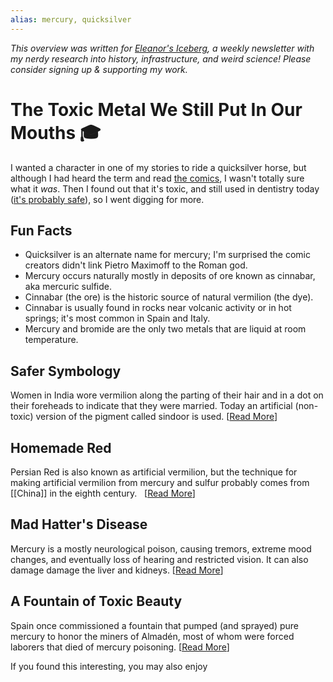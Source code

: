 ```yaml
---
alias: mercury, quicksilver
---
```


<cite>This overview was written for [Eleanor's Iceberg](http://newsletter.eleanorkonik.com/), a weekly newsletter with my nerdy research into history, infrastructure, and weird science! Please consider signing up & supporting my work.</cite>

# The Toxic Metal We Still Put In Our Mouths 🎓 

I wanted a character in one of my stories to ride a quicksilver horse, but although I had heard the term and read [the comics](https://en.wikipedia.org/wiki/Quicksilver_(comics)), I wasn't totally sure what it _was_. Then I found out that it's toxic, and still used in dentistry today ([it's probably safe](https://www.ncbi.nlm.nih.gov/pmc/articles/PMC3388771/)), so I went digging for more.  

## Fun Facts

-   Quicksilver is an alternate name for mercury; I'm surprised the comic creators didn't link Pietro Maximoff to the Roman god.  
-   Mercury occurs naturally mostly in deposits of ore known as cinnabar, aka mercuric sulfide.  
-   Cinnabar (the ore) is the historic source of natural vermilion (the dye).  
-   Cinnabar is usually found in rocks near volcanic activity or in hot springs; it's most common in Spain and Italy.  
-   Mercury and bromide are the only two metals that are liquid at room temperature.

## Safer Symbology

Women in India wore vermilion along the parting of their hair and in a dot on their foreheads to indicate that they were married. Today an artificial (non-toxic) version of the pigment called sindoor is used. \[[Read More](https://owlcation.com/stem/Cinnabar-A-Beautiful-But-Toxic-Mineral-Ore-and-Pigment)\]

## Homemade Red

Persian Red is also known as artificial vermilion, but the technique for making artificial vermilion from mercury and sulfur probably comes from [[China]] in the eighth century.   \[[Read More](https://chempedia.info/info/vermilion_artificial/)\]

## Mad Hatter's Disease

Mercury is a mostly neurological poison, causing tremors, extreme mood changes, and eventually loss of hearing and restricted vision. It can also damage damage the liver and kidneys. \[[Read More](https://sites.dartmouth.edu/toxmetal/mercury/mercury-element-of-the-ancients/)\]

## A Fountain of Toxic Beauty

Spain once commissioned a fountain that pumped (and sprayed) pure mercury to honor the miners of Almadén, most of whom were forced laborers that died of mercury poisoning. \[[Read More](https://www.atlasobscura.com/places/calder-mercury-fountain)\]

 <div class=infobox>If you found this interesting, you may also enjoy </div>